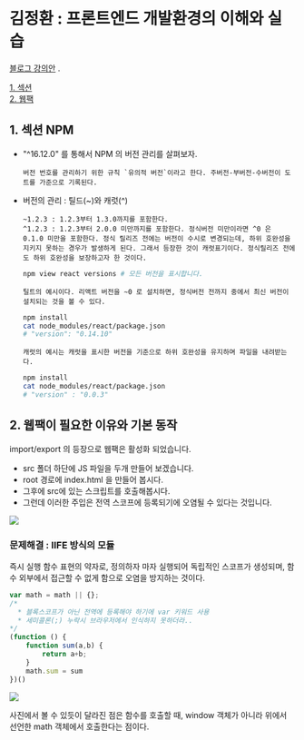 # 김정환 : 프론트엔드 개발환경의 이해와 실습
[블로그 강의안](https://jeonghwan-kim.github.io/series/2019/12/09/frontend-dev-env-npm.html)
.

[1. 섹션](#1-섹션-npm)
<br/>[2. 웹팩](#2-웹팩이-필요한-이유와-기본-동작)

## 1. 섹션 NPM
- "^16.12.0" 를 통해서 NPM 의 버전 관리를 살펴보자. 
            
      버전 번호를 관리하기 위한 규칙 `유의적 버전`이라고 한다. 주버전-부버전-수버전이 도트를 가준으로 기록된다. 

- 버전의 관리 : 틸드(~)와 캐럿(^) 

      ~1.2.3 : 1.2.3부터 1.3.0까지를 포함한다. 
      ^1.2.3 : 1.2.3부터 2.0.0 미만까지를 포함한다. 정식버전 미만이라면 ^0 은 0.1.0 미만을 포함한다. 정식 릴리즈 전에는 버전이 수시로 변경되는데, 하위 호완성을 지키지 못하는 경우가 발생하게 된다. 그래서 등장한 것이 캐럿표기이다. 정식릴리즈 전에도 하위 호완성을 보장하고자 한 것이다. 

    ```bash
    npm view react versions # 모든 버전을 표시합니다. 
    ```  

      틸트의 예시이다. 리액트 버전을 ~0 로 설치하면, 정식버전 전까지 중에서 최신 버전이 설치되는 것을 볼 수 있다. 

    ```bash
    npm install
    cat node_modules/react/package.json 
    # "version": "0.14.10"
    ```

      캐럿의 예시는 캐럿을 표시한 버전을 기준으로 하위 호완성을 유지하며 파일을 내려받는다. 

    ```bash
    npm install
    cat node_modules/react/package.json 
    # "version" : "0.0.3"
    ```  

## 2. 웹팩이 필요한 이유와 기본 동작 

import/export 의 등장으로 웹팩은 활성화 되었습니다. 

- src 폴더 하단에 JS 파일을 두개 만들어 보겠습니다. 
- root 경로에 index.html 을 만들어 봅시다. 
- 그후에 src에 있는 스크립트를 호출해봅시다. 
- 그런데 이러한 주입은 전역 스코프에 등록되기에 오염될 수 있다는 것입니다. 

![](/images/FE_Environment_01.png)

### 문제해결 : IIFE 방식의 모듈 
즉시 실행 함수 표현의 약자로, 정의하자 마자 실행되어 독립적인 스코프가 생성되며, 함수 외부에서 접근할 수 없게 함으로 오염을 방지하는 것이다. 

```javascript
var math = math || {};
/* 
  * 블록스코프가 아닌 전역에 등록해야 하기에 var 키워드 사용
  * 세미콜론(;) 누락시 브라우저에서 인식하지 못하더라.. 
*/ 
(function () {
    function sum(a,b) {
        return a+b;
    }
    math.sum = sum
})()
```

![](/images/FE_Environment_02.png)

사진에서 볼 수 있듯이 달라진 점은 함수를 호출할 때, window 객체가 아니라 위에서 선언한 math 객체에서 호출한다는 점이다. 